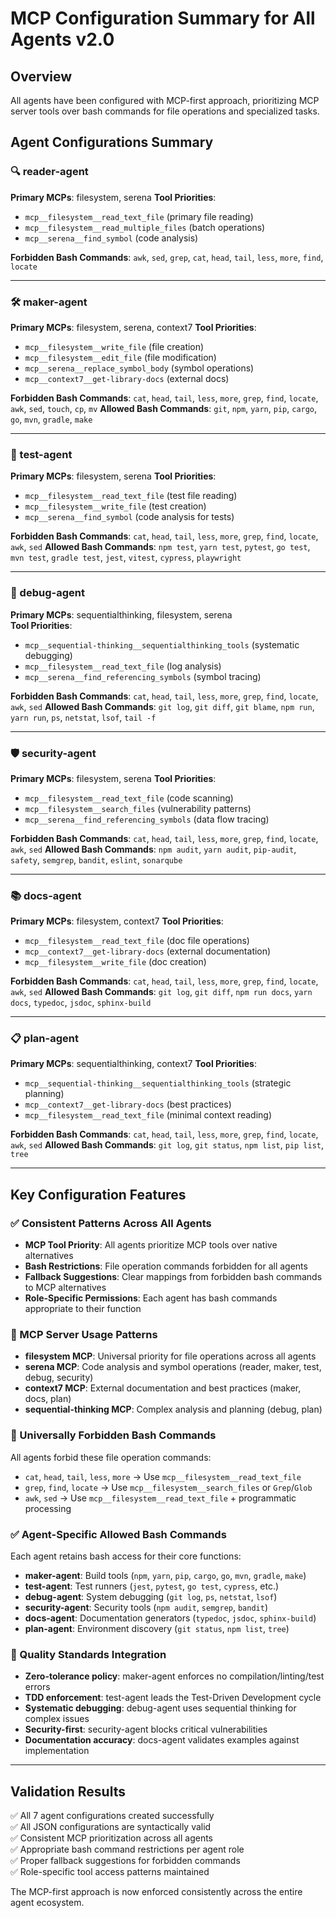 # MCP Configuration Summary for All Agents v2.0

## Overview
All agents have been configured with MCP-first approach, prioritizing MCP server tools over bash commands for file operations and specialized tasks.

## Agent Configurations Summary

### 🔍 reader-agent
**Primary MCPs**: filesystem, serena
**Tool Priorities**: 
- `mcp__filesystem__read_text_file` (primary file reading)
- `mcp__filesystem__read_multiple_files` (batch operations)
- `mcp__serena__find_symbol` (code analysis)

**Forbidden Bash Commands**: `awk`, `sed`, `grep`, `cat`, `head`, `tail`, `less`, `more`, `find`, `locate`

---

### 🛠️ maker-agent  
**Primary MCPs**: filesystem, serena, context7
**Tool Priorities**:
- `mcp__filesystem__write_file` (file creation)
- `mcp__filesystem__edit_file` (file modification) 
- `mcp__serena__replace_symbol_body` (symbol operations)
- `mcp__context7__get-library-docs` (external docs)

**Forbidden Bash Commands**: `cat`, `head`, `tail`, `less`, `more`, `grep`, `find`, `locate`, `awk`, `sed`, `touch`, `cp`, `mv`
**Allowed Bash Commands**: `git`, `npm`, `yarn`, `pip`, `cargo`, `go`, `mvn`, `gradle`, `make`

---

### 🧪 test-agent
**Primary MCPs**: filesystem, serena
**Tool Priorities**:
- `mcp__filesystem__read_text_file` (test file reading)
- `mcp__filesystem__write_file` (test creation)
- `mcp__serena__find_symbol` (code analysis for tests)

**Forbidden Bash Commands**: `cat`, `head`, `tail`, `less`, `more`, `grep`, `find`, `locate`, `awk`, `sed`
**Allowed Bash Commands**: `npm test`, `yarn test`, `pytest`, `go test`, `mvn test`, `gradle test`, `jest`, `vitest`, `cypress`, `playwright`

---

### 🐛 debug-agent
**Primary MCPs**: sequentialthinking, filesystem, serena  
**Tool Priorities**:
- `mcp__sequential-thinking__sequentialthinking_tools` (systematic debugging)
- `mcp__filesystem__read_text_file` (log analysis)
- `mcp__serena__find_referencing_symbols` (symbol tracing)

**Forbidden Bash Commands**: `cat`, `head`, `tail`, `less`, `more`, `grep`, `find`, `locate`, `awk`, `sed`
**Allowed Bash Commands**: `git log`, `git diff`, `git blame`, `npm run`, `yarn run`, `ps`, `netstat`, `lsof`, `tail -f`

---

### 🛡️ security-agent
**Primary MCPs**: filesystem, serena
**Tool Priorities**:
- `mcp__filesystem__read_text_file` (code scanning)
- `mcp__filesystem__search_files` (vulnerability patterns)
- `mcp__serena__find_referencing_symbols` (data flow tracing)

**Forbidden Bash Commands**: `cat`, `head`, `tail`, `less`, `more`, `grep`, `find`, `locate`, `awk`, `sed`
**Allowed Bash Commands**: `npm audit`, `yarn audit`, `pip-audit`, `safety`, `semgrep`, `bandit`, `eslint`, `sonarqube`

---

### 📚 docs-agent  
**Primary MCPs**: filesystem, context7
**Tool Priorities**:
- `mcp__filesystem__read_text_file` (doc file operations)
- `mcp__context7__get-library-docs` (external documentation)
- `mcp__filesystem__write_file` (doc creation)

**Forbidden Bash Commands**: `cat`, `head`, `tail`, `less`, `more`, `grep`, `find`, `locate`, `awk`, `sed`
**Allowed Bash Commands**: `git log`, `git diff`, `npm run docs`, `yarn docs`, `typedoc`, `jsdoc`, `sphinx-build`

---

### 📋 plan-agent
**Primary MCPs**: sequentialthinking, context7
**Tool Priorities**:
- `mcp__sequential-thinking__sequentialthinking_tools` (strategic planning)
- `mcp__context7__get-library-docs` (best practices)
- `mcp__filesystem__read_text_file` (minimal context reading)

**Forbidden Bash Commands**: `cat`, `head`, `tail`, `less`, `more`, `grep`, `find`, `locate`, `awk`, `sed`
**Allowed Bash Commands**: `git log`, `git status`, `npm list`, `pip list`, `tree`

---

## Key Configuration Features

### ✅ Consistent Patterns Across All Agents
- **MCP Tool Priority**: All agents prioritize MCP tools over native alternatives
- **Bash Restrictions**: File operation commands forbidden for all agents
- **Fallback Suggestions**: Clear mappings from forbidden bash commands to MCP alternatives
- **Role-Specific Permissions**: Each agent has bash commands appropriate to their function

### 🔧 MCP Server Usage Patterns  
- **filesystem MCP**: Universal priority for file operations across all agents
- **serena MCP**: Code analysis and symbol operations (reader, maker, test, debug, security)
- **context7 MCP**: External documentation and best practices (maker, docs, plan)
- **sequential-thinking MCP**: Complex analysis and planning (debug, plan)

### 🚫 Universally Forbidden Bash Commands
All agents forbid these file operation commands:
- `cat`, `head`, `tail`, `less`, `more` → Use `mcp__filesystem__read_text_file`
- `grep`, `find`, `locate` → Use `mcp__filesystem__search_files` or `Grep`/`Glob`
- `awk`, `sed` → Use `mcp__filesystem__read_text_file` + programmatic processing

### ✅ Agent-Specific Allowed Bash Commands
Each agent retains bash access for their core functions:
- **maker-agent**: Build tools (`npm`, `yarn`, `pip`, `cargo`, `go`, `mvn`, `gradle`, `make`)
- **test-agent**: Test runners (`jest`, `pytest`, `go test`, `cypress`, etc.)  
- **debug-agent**: System debugging (`git log`, `ps`, `netstat`, `lsof`)
- **security-agent**: Security tools (`npm audit`, `semgrep`, `bandit`)
- **docs-agent**: Documentation generators (`typedoc`, `jsdoc`, `sphinx-build`)
- **plan-agent**: Environment discovery (`git status`, `npm list`, `tree`)

### 🎯 Quality Standards Integration
- **Zero-tolerance policy**: maker-agent enforces no compilation/linting/test errors
- **TDD enforcement**: test-agent leads the Test-Driven Development cycle  
- **Systematic debugging**: debug-agent uses sequential thinking for complex issues
- **Security-first**: security-agent blocks critical vulnerabilities
- **Documentation accuracy**: docs-agent validates examples against implementation

---

## Validation Results
✅ All 7 agent configurations created successfully  
✅ All JSON configurations are syntactically valid  
✅ Consistent MCP prioritization across all agents  
✅ Appropriate bash command restrictions per agent role  
✅ Proper fallback suggestions for forbidden commands  
✅ Role-specific tool access patterns maintained  

The MCP-first approach is now enforced consistently across the entire agent ecosystem.